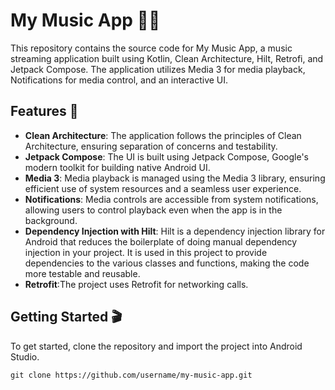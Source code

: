 # My Music App 🎵📱

This repository contains the source code for My Music App, a music streaming application built using Kotlin, Clean Architecture, Hilt, Retrofi, and Jetpack Compose. The application utilizes Media 3 for media playback, Notifications for media control, and an interactive UI.

## Features 🚀

- **Clean Architecture**: The application follows the principles of Clean Architecture, ensuring separation of concerns and testability.
- **Jetpack Compose**: The UI is built using Jetpack Compose, Google's modern toolkit for building native Android UI.
- **Media 3**: Media playback is managed using the Media 3 library, ensuring efficient use of system resources and a seamless user experience.
- **Notifications**: Media controls are accessible from system notifications, allowing users to control playback even when the app is in the background.
- **Dependency Injection with Hilt**: Hilt is a dependency injection library for Android that reduces the boilerplate of doing manual dependency injection in your project. It is used in this project to provide dependencies to the various classes and functions, making the code more testable and reusable.
- **Retrofit**:The project uses Retrofit for networking calls.

## Getting Started 🎬

To get started, clone the repository and import the project into Android Studio.

```shell
git clone https://github.com/username/my-music-app.git
